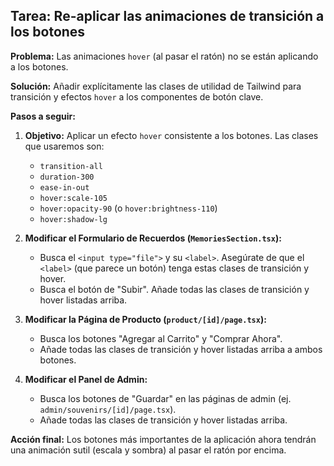 ## Tarea: Re-aplicar las animaciones de transición a los botones

**Problema:** Las animaciones `hover` (al pasar el ratón) no se están aplicando a los botones.

**Solución:** Añadir explícitamente las clases de utilidad de Tailwind para transición y efectos `hover` a los componentes de botón clave.

**Pasos a seguir:**

1.  **Objetivo:** Aplicar un efecto `hover` consistente a los botones. Las clases que usaremos son:
    * `transition-all`
    * `duration-300`
    * `ease-in-out`
    * `hover:scale-105`
    * `hover:opacity-90` (o `hover:brightness-110`)
    * `hover:shadow-lg`

2.  **Modificar el Formulario de Recuerdos (`MemoriesSection.tsx`):**
    * Busca el `<input type="file">` y su `<label>`. Asegúrate de que el `<label>` (que parece un botón) tenga estas clases de transición y hover.
    * Busca el botón de "Subir". Añade todas las clases de transición y hover listadas arriba.

3.  **Modificar la Página de Producto (`product/[id]/page.tsx`):**
    * Busca los botones "Agregar al Carrito" y "Comprar Ahora".
    * Añade todas las clases de transición y hover listadas arriba a ambos botones.

4.  **Modificar el Panel de Admin:**
    * Busca los botones de "Guardar" en las páginas de admin (ej. `admin/souvenirs/[id]/page.tsx`).
    * Añade todas las clases de transición y hover listadas arriba.

**Acción final:** Los botones más importantes de la aplicación ahora tendrán una animación sutil (escala y sombra) al pasar el ratón por encima.